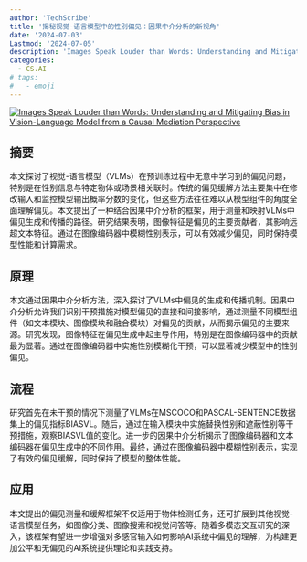 ```yaml
---
author: 'TechScribe'
title: '揭秘视觉-语言模型中的性别偏见：因果中介分析的新视角'
date: '2024-07-03'
Lastmod: '2024-07-05'
description: 'Images Speak Louder than Words: Understanding and Mitigating Bias in Vision-Language Model from a Causal Mediation Perspective'
categories:
  - CS.AI
# tags:
#   - emoji
---
```


[![Images Speak Louder than Words: Understanding and Mitigating Bias in Vision-Language Model from a Causal Mediation Perspective](https://arxiv-research-1301205113.cos.ap-guangzhou.myqcloud.com/images/2407.02814v1.pdf_0.jpg)](https://arxiv.org/abs/2407.02814v1)

## 摘要

本文探讨了视觉-语言模型（VLMs）在预训练过程中无意中学习到的偏见问题，特别是在性别信息与特定物体或场景相关联时。传统的偏见缓解方法主要集中在修改输入和监控模型输出概率分数的变化，但这些方法往往难以从模型组件的角度全面理解偏见。本文提出了一种结合因果中介分析的框架，用于测量和映射VLMs中偏见生成和传播的路径。研究结果表明，图像特征是偏见的主要贡献者，其影响远超文本特征。通过在图像编码器中模糊性别表示，可以有效减少偏见，同时保持模型性能和计算需求。<!--more-->

## 原理

本文通过因果中介分析方法，深入探讨了VLMs中偏见的生成和传播机制。因果中介分析允许我们识别干预措施对模型偏见的直接和间接影响，通过测量不同模型组件（如文本模块、图像模块和融合模块）对偏见的贡献，从而揭示偏见的主要来源。研究发现，图像特征在偏见生成中起主导作用，特别是在图像编码器中的贡献最为显著。通过在图像编码器中实施性别模糊化干预，可以显著减少模型中的性别偏见。

## 流程

研究首先在未干预的情况下测量了VLMs在MSCOCO和PASCAL-SENTENCE数据集上的偏见指标BIASVL。随后，通过在输入模块中实施替换性别和遮蔽性别等干预措施，观察BIASVL值的变化。进一步的因果中介分析揭示了图像编码器和文本编码器在偏见生成中的不同作用。最终，通过在图像编码器中模糊性别表示，实现了有效的偏见缓解，同时保持了模型的整体性能。

## 应用

本文提出的偏见测量和缓解框架不仅适用于物体检测任务，还可扩展到其他视觉-语言模型任务，如图像分类、图像搜索和视觉问答等。随着多模态交互研究的深入，该框架有望进一步增强对多感官输入如何影响AI系统中偏见的理解，为构建更加公平和无偏见的AI系统提供理论和实践支持。